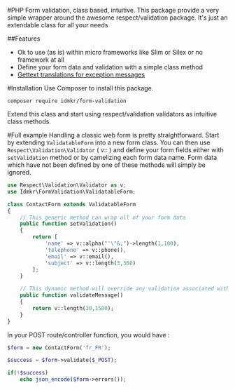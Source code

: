 #PHP Form validation, class based, intuitive.
This package provide a very simple wrapper around the awesome respect/validation package. 
It's just an extendable class for all your needs

##Features
- Ok to use (as is) within micro frameworks like Slim or Silex or no framework at all
- Define your form data and validation with a simple class method
- [Gettext translations for exception messages](https://github.com/idmkr/respect-validation-localization)

#Installation
Use Composer to install this package.
```
composer require idmkr/form-validation
```
Extend this class and start using respect/validation validators as intuitive class methods.


#Full example
Handling a classic web form is pretty straightforward.
Start by extending `ValidatableForm` into a new form class. You can then use  `Respect\Validation\Validator` ( v:: ) 
and define your form fields either with `setValidation` method or by camelizing each form data name. 
Form data which have not been defined by one of these methods will simply be ignored.

```php
use Respect\Validation\Validator as v;
use Idmkr\FormValidation\ValidatableForm;

class ContactForm extends ValidatableForm
{
    // This generic method can wrap all of your form data
    public function setValidation() 
    {
        return [
            'name' => v::alpha("'\"&,")->length(1,100),
            'telephone' => v::phone(),
            'email' => v::email(),
            'subject' => v::length(3,300)
        ];
    }

    // This dynamic method will override any validation associated with setValidation()
    public function validateMessage()
    {
        return v::length(30,1500);
    }
}
```

In your POST route/controller function, you would have :

```php
$form = new ContactForm('fr_FR');

$success = $form->validate($_POST);

if(!$success)
    echo json_encode($form->errors());
```

